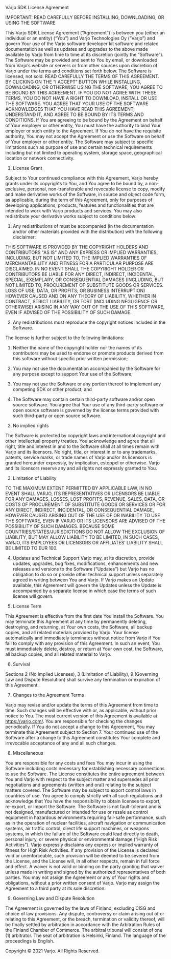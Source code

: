 Varjo SDK License Agreement

IMPORTANT: READ CAREFULLY BEFORE INSTALLING, DOWNLOADING, OR USING THE SOFTWARE

This Varjo SDK License Agreement (“Agreement”) is between you (either an
individual or an entity) (“You”) and Varjo Technologies Oy (“Varjo”) and govern
Your use of the Varjo software developer kit software and related documentation
as well as updates and upgrades to the above made available by Varjo from time
to time at its discretion (jointly the “Software”). The Software may be provided
and sent to You by email, or downloaded from Varjo’s website or servers or from
other sources upon discretion of Varjo under the terms and conditions set forth
below. The Software is licensed, not sold. READ CAREFULLY THE TERMS OF THIS
AGREEMENT. BY CLICKING ON THE “I ACCEPT” BUTTON WHILE INSTALLING, DOWNLOADING,
OR OTHERWISE USING THE SOFTWARE, YOU AGREE TO BE BOUND BY THIS AGREEMENT. IF YOU
DO NOT AGREE WITH THESE TERMS, YOU DO NOT HAVE A RIGHT TO DOWNLOAD, INSTALL OR
USE THE SOFTWARE. YOU AGREE THAT YOUR USE OF THE SOFTWARE ACKNOWLEDGES THAT YOU
HAVE READ THIS AGREEMENT, UNDERSTAND IT, AND AGREE TO BE BOUND BY ITS TERMS AND
CONDITIONS. If You are agreeing to be bound by the Agreement on behalf of Your
employer or other entity, You must have the authority to bind Your employer or
such entity to the Agreement. If You do not have the requisite authority, You
may not accept the Agreement or use the Software on behalf of Your employer or
other entity. The Software may subject to specific limitations such as purpose
of use and certain technical requirements including but not limited to operating
system, storage space, geographical location or network connectivity.

1)  License Grant

Subject to Your continued compliance with this Agreement, Varjo hereby grants
under its copyrights to You, and You agree to be bound by, a non-exclusive,
personal, non-transferable and revocable license to copy, modify and make
derivative works of the Software, in source and object code form, as applicable,
during the term of this Agreement, only for purposes of developing applications,
products, features and functionalities that are intended to work with Varjo
products and services. You may also redistribute your derivative works subject
to conditions below:

1.  Any redistributions of must be accompanied (in the documentation and/or other
materials provided with the distribution) with the following disclaimer:

THIS SOFTWARE IS PROVIDED BY THE COPYRIGHT HOLDERS AND CONTRIBUTORS "AS IS" AND
ANY EXPRESS OR IMPLIED WARRANTIES, INCLUDING, BUT NOT LIMITED TO, THE IMPLIED
WARRANTIES OF MERCHANTABILITY AND FITNESS FOR A PARTICULAR PURPOSE ARE
DISCLAIMED. IN NO EVENT SHALL THE COPYRIGHT HOLDER OR CONTRIBUTORS BE LIABLE FOR
ANY DIRECT, INDIRECT, INCIDENTAL, SPECIAL, EXEMPLARY, OR CONSEQUENTIAL DAMAGES
(INCLUDING, BUT NOT LIMITED TO, PROCUREMENT OF SUBSTITUTE GOODS OR SERVICES.
LOSS OF USE, DATA, OR PROFITS; OR BUSINESS INTERRUPTION) HOWEVER CAUSED AND ON
ANY THEORY OF LIABILITY, WHETHER IN CONTRACT, STRICT LIABILITY, OR TORT
(INCLUDING NEGLIGENCE OR OTHERWISE) ARISING IN ANY WAY OUT OF THE USE OF THIS
SOFTWARE, EVEN IF ADVISED OF THE POSSIBILITY OF SUCH DAMAGE.

2.   Any redistributions must reproduce the copyright notices included in the
Software.

The license is further subject to the following limitations:

1.  Neither the name of the copyright holder nor the names of its contributors
may be used to endorse or promote products derived from this software without
specific prior written permission;

3.  You may not use the documentation accompanied by the Software for any purpose
except to support Your use of the Software;

4.  You may not use the Software or any portion thereof to implement any
competing SDK or other product; and

5.  The Software may contain certain third-party software and/or open source
software. You agree that Your use of any third-party software or open source
software is governed by the license terms provided with such third-party or open
source software.

2)  No implied rights

The Software is protected by copyright laws and international copyright and
other intellectual property treaties. You acknowledge and agree that all right,
title and interest in and to the Software shall at all times remain with Varjo
and its licensors. No right, title, or interest in or to any trademarks,
patents, service marks, or trade names of Varjo and/or its licensors is granted
hereunder expressly, by implication, estoppel or otherwise. Varjo and its
licensors reserve any and all rights not expressly granted to You.

3)  Limitation of Liability

TO THE MAXIMUM EXTENT PERMITTED BY APPLICABLE LAW, IN NO EVENT SHALL VARJO, ITS
REPRESENTATIVES OR LICENSORS BE LIABLE FOR ANY DAMAGES, LOSSES, LOST PROFITS,
REVENUE, SALES, DATA, OR COSTS OF PROCUREMENT OF SUBSTITUTE GOODS OR SERVICES OR
FOR ANY DIRECT, INDIRECT, INCIDENTAL, OR CONSEQUENTIAL DAMAGE, HOWEVER CAUSED
ARISING OUT OF THE USE OF OR INABILITY TO USE THE SOFTWARE, EVEN IF VARJO OR ITS
LICENSORS ARE ADVISED OF THE POSSIBILITY OF SUCH DAMAGES. BECAUSE SOME
COUNTRIES/STATES/JURISDICTIONS DO NOT ALLOW THE EXCLUSION OF LIABILITY, BUT MAY
ALLOW LIABILITY TO BE LIMITED, IN SUCH CASES, VARJO, ITS EMPLOYEES OR LICENSORS
OR AFFILIATES’ LIABILITY SHALL BE LIMITED TO EUR 100.

4)  Updates and Technical Support Varjo may, at its discretion, provide updates,
upgrades, bug fixes, modifications, enhancements and new releases and versions
to the Software (“Updates”) but Varjo has no obligation to do so or provide
other technical support unless separately agreed in writing between You and
Varjo. If Varjo makes an Update available, this Agreement will govern the
Updates unless the Update is accompanied by a separate license in which case the
terms of such license will govern.

5)  License Term

This Agreement is effective from the first date You install the Software. You
may terminate this Agreement at any time by permanently deleting, destroying,
and returning, at Your own costs, the Software, all backup copies, and all
related materials provided by Varjo. Your license automatically and immediately
terminates without notice from Varjo if You fail to comply with any provision of
this Agreement. In such an event, You must immediately delete, destroy, or
return at Your own cost, the Software, all backup copies, and all related
material to Varjo.

6)  Survival

Sections 2 (No Implied Licenses), 3 (Limitation of Liability), 9 (Governing Law
and Dispute Resolution) shall survive any termination or expiration of this
Agreement.

7)  Changes to the Agreement Terms

Varjo may revise and/or update the terms of this Agreement from time to time.
Such changes will be effective with or, as applicable, without prior notice to
You. The most current version of this Agreement is available at
https://varjo.com/. You are responsible for checking the changes periodically.
If You do not accept a change to this Agreement, You may terminate this
Agreement subject to Section 7. Your continued use of the Software after a
change to this Agreement constitutes Your complete and irrevocable acceptance of
any and all such changes.

8)  Miscellaneous

You are responsible for any costs and fees You may incur in using the Software
including costs necessary for establishing necessary connections to use the
Software. The License constitutes the entire agreement between You and Varjo
with respect to the subject matter and supersedes all prior negotiations and
agreements (written and oral) relating to the subject matters covered. The
Software may be subject to export control laws in countries of use. You agree to
comply strictly with all such regulations and acknowledge that You have the
responsibility to obtain licenses to export, re-export, or import the Software.
The Software is not fault-tolerant and is not designed, manufactured or intended
for use or resale as control equipment in hazardous environments requiring
fail-safe performance, such as in the operation of nuclear facilities, aircraft
navigation or communication systems, air traffic control, direct life support
machines, or weapons systems, in which the failure of the Software could lead
directly to death, personal injury, or severe physical or environmental damage
(“High Risk Activities”). Varjo expressly disclaims any express or implied
warranty of fitness for High Risk Activities. If any provision of the License is
declared void or unenforceable, such provision will be deemed to be severed from
the License, and the License will, in all other respects, remain in full force
and effect. A waiver is not valid or binding on the party granting that waiver
unless made in writing and signed by the authorized representatives of both
parties. You may not assign the Agreement or any of Your rights and obligations,
without a prior written consent of Varjo. Varjo may assign the Agreement to a
third party at its sole discretion.

9)  Governing Law and Dispute Resolution

The Agreement is governed by the laws of Finland, excluding CISG and choice of
law provisions. Any dispute, controversy or claim arising out of or relating to
this Agreement, or the breach, termination or validity thereof, will be finally
settled by arbitration in accordance with the Arbitration Rules of the Finland
Chamber of Commerce. The arbitral tribunal will consist of one (1) arbitrator.
The seat of arbitration is Helsinki, Finland. The language of the proceedings is
English.

Copyright © 2021 Varjo. All Rights Reserved.
